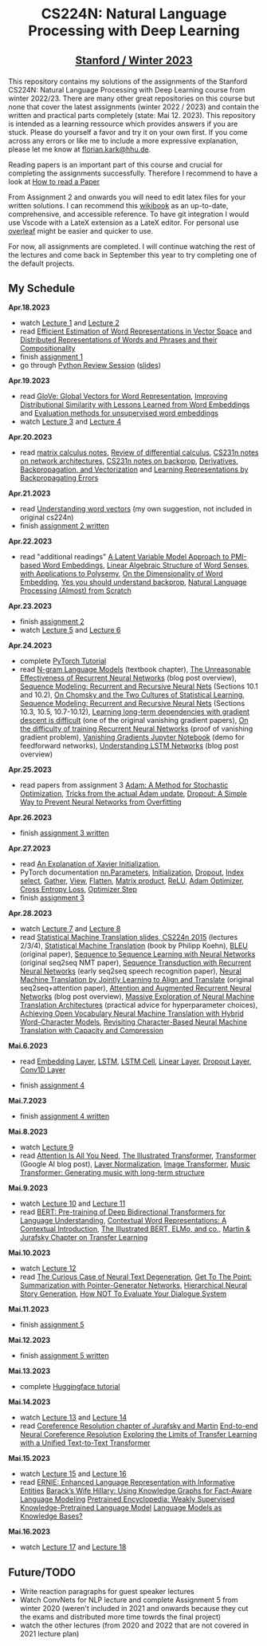 # <p align="center">CS224N: Natural Language Processing with Deep Learning</p>
## <p align="center">[Stanford / Winter 2023](http://web.stanford.edu/class/cs224n/index.html)</p>
This repository contains my solutions of the assignments of the Stanford CS224N: Natural Language Processing with Deep Learning course from winter 2022/23. There are many other great repositories on this course but none that cover the latest assignments (winter 2022 / 2023) and contain the written and practical parts completely (state: Mai 12. 2023). This repository is intended as a learning ressource which provides answers if you are stuck. Please do yourself a favor and try it on your own first. If you come across any errors or like me to include a more expressive explanation, please let me know at florian.kark@hhu.de.

Reading papers is an important part of this course and crucial for completing the assignments successfully. Therefore I recommend to have a look at [How to read a Paper](https://web.stanford.edu/class/ee384m/Handouts/HowtoReadPaper.pdf)

From Assignment 2 and onwards you will need to edit latex files for your written solutions. I can recommend this [wikibook](https://en.wikibooks.org/wiki/LaTeX) as an up-to-date, comprehensive, and accessible reference. To have git integration I would use Vscode with a LateX extension as a LateX editor. For personal use [overleaf](https://www.overleaf.com/project) might be easier and quicker to use.

For now, all assignments are completed. I will continue watching the rest of the lectures and come back in September this year to try completing one of the default projects.

## My Schedule

**Apr.18.2023**
- watch [Lecture 1](https://youtu.be/rmVRLeJRkl4) and [Lecture 2](https://youtu.be/gqaHkPEZAew)
- read [Efficient Estimation of Word Representations in Vector Space](http://arxiv.org/pdf/1301.3781.pdf) and [Distributed Representations of Words and Phrases and their Compositionality](http://papers.nips.cc/paper/5021-distributed-representations-of-words-and-phrases-and-their-compositionality.pdf)
- finish [assignment 1](https://github.com/floriankark/cs224n-win2223/tree/main/a1)
- go through [Python Review Session](https://colab.research.google.com/drive/1hxWtr98jXqRDs_rZLZcEmX_hUcpDLq6e?usp=sharing) ([slides](http://web.stanford.edu/class/cs224n/readings/cs224n-python-review-2023.pdf))
 
 **Apr.19.2023**
- read [GloVe: Global Vectors for Word Representation](https://nlp.stanford.edu/pubs/glove.pdf), [Improving Distributional Similarity with Lessons Learned from Word Embeddings](http://www.aclweb.org/anthology/Q15-1016) and [Evaluation methods for unsupervised word embeddings](http://www.aclweb.org/anthology/D15-1036)
- watch [Lecture 3](https://youtu.be/X0Jw4kgaFlg) and [Lecture 4](https://youtu.be/PSGIodTN3KE)

 **Apr.20.2023**
- read [matrix calculus notes](http://web.stanford.edu/class/cs224n/readings/gradient-notes.pdf), [Review of differential calculus](http://web.stanford.edu/class/cs224n/readings/review-differential-calculus.pdf), [CS231n notes on network architectures](http://cs231n.github.io/neural-networks-1/), [CS231n notes on backprop](http://cs231n.github.io/optimization-2/), [Derivatives, Backpropagation, and Vectorization](http://cs231n.stanford.edu/handouts/derivatives.pdf) and [Learning Representations by Backpropagating Errors](http://www.iro.umontreal.ca/~vincentp/ift3395/lectures/backprop_old.pdf)

**Apr.21.2023**

- read [Understanding word vectors](https://gist.github.com/aparrish/2f562e3737544cf29aaf1af30362f469) (my own suggestion, not included in original cs224n)
- finish [assignment 2 written](https://github.com/floriankark/cs224n-win2223/tree/main/a2_written)

**Apr.22.2023**

- read "additional readings" [A Latent Variable Model Approach to PMI-based Word Embeddings](http://aclweb.org/anthology/Q16-1028), [Linear Algebraic Structure of Word Senses, with Applications to Polysemy](https://transacl.org/ojs/index.php/tacl/article/viewFile/1346/320), [On the Dimensionality of Word Embedding](https://papers.nips.cc/paper/7368-on-the-dimensionality-of-word-embedding.pdf), [Yes you should understand backprop](https://medium.com/@karpathy/yes-you-should-understand-backprop-e2f06eab496b), [Natural Language Processing (Almost) from Scratch](http://www.jmlr.org/papers/volume12/collobert11a/collobert11a.pdf)

**Apr.23.2023**

- finish [assignment 2](https://github.com/floriankark/cs224n-win2223/tree/main/a2)
- watch [Lecture 5](https://youtu.be/PLryWeHPcBs) and [Lecture 6](https://youtu.be/0LixFSa7yts)

**Apr.24.2023**

- complete [PyTorch Tutorial](https://colab.research.google.com/drive/13HGy3-uIIy1KD_WFhG4nVrxJC-3nUUkP?usp=sharing)
- read [N-gram Language Models](https://web.stanford.edu/~jurafsky/slp3/3.pdf) (textbook chapter), [The Unreasonable Effectiveness of Recurrent Neural Networks](http://karpathy.github.io/2015/05/21/rnn-effectiveness/) (blog post overview), [Sequence Modeling: Recurrent and Recursive Neural Nets](http://www.deeplearningbook.org/contents/rnn.html) (Sections 10.1 and 10.2), [On Chomsky and the Two Cultures of Statistical Learning](http://norvig.com/chomsky.html), [Sequence Modeling: Recurrent and Recursive Neural Nets](http://www.deeplearningbook.org/contents/rnn.html) (Sections 10.3, 10.5, 10.7-10.12), [Learning long-term dependencies with gradient descent is difficult](http://ai.dinfo.unifi.it/paolo//ps/tnn-94-gradient.pdf) (one of the original vanishing gradient papers), [On the difficulty of training Recurrent Neural Networks](https://arxiv.org/pdf/1211.5063.pdf) (proof of vanishing gradient problem), [Vanishing Gradients Jupyter Notebook](https://web.stanford.edu/class/archive/cs/cs224n/cs224n.1174/lectures/vanishing_grad_example.html) (demo for feedforward networks), [Understanding LSTM Networks](http://colah.github.io/posts/2015-08-Understanding-LSTMs/) (blog post overview) 

**Apr.25.2023**

- read papers from assignment 3 [Adam: A Method for Stochastic Optimization](https://arxiv.org/pdf/1412.6980.pdf), [Tricks from the actual Adam update](https://cs231n.github.io/neural-networks-3/#sgd), [Dropout: A Simple Way to Prevent Neural Networks from
Overfitting](https://www.cs.toronto.edu/~hinton/absps/JMLRdropout.pdf)

**Apr.26.2023**

- finish [assignment 3 written](https://github.com/floriankark/cs224n-win2223/tree/main/a3_written)

**Apr.27.2023**

- read [An Explanation of Xavier Initialization](https://andyljones.tumblr.com/post/110998971763/an-explanation-of-xavier-initialization), 
- PyTorch documentation [nn.Parameters](https://pytorch.org/docs/stable/nn.html#parameters), [Initialization](https://pytorch.org/docs/stable/nn.init.html), [Dropout](https://pytorch.org/docs/stable/nn.html#dropout-layers), [Index select](https://pytorch.org/docs/stable/torch.html#torch.index_select), [Gather](https://pytorch.org/docs/stable/torch.html#torch.gather), [View](https://pytorch.org/docs/stable/tensors.html#torch.Tensor.view), [Flatten](https://pytorch.org/docs/stable/generated/torch.flatten.html), [Matrix product](https://pytorch.org/docs/stable/torch.html#torch.matmul), [ReLU](https://pytorch.org/docs/stable/nn.html?highlight=relu#torch.nn.functional.relu), [Adam Optimizer](https://pytorch.org/docs/stable/optim.html), [Cross Entropy Loss](https://pytorch.org/docs/stable/nn.html#crossentropyloss), [Optimizer Step](https://pytorch.org/docs/stable/optim.html#optimizer-step)
- finish [assignment 3](https://github.com/floriankark/cs224n-win2223/tree/main/a3)

**Apr.28.2023**

- watch [Lecture 7](https://youtu.be/wzfWHP6SXxY) and [Lecture 8](https://youtu.be/gKD7jPAdbpE)
- read [Statistical Machine Translation slides, CS224n 2015](https://web.stanford.edu/class/archive/cs/cs224n/cs224n.1162/syllabus.shtml) (lectures 2/3/4), [Statistical Machine Translation](https://www.cambridge.org/core/books/statistical-machine-translation/94EADF9F680558E13BE759997553CDE5) (book by Philipp Koehn), [BLEU](https://www.aclweb.org/anthology/P02-1040.pdf) (original paper), [Sequence to Sequence Learning with Neural Networks](https://arxiv.org/pdf/1409.3215.pdf) (original seq2seq NMT paper), [Sequence Transduction with Recurrent Neural Networks](https://arxiv.org/pdf/1211.3711.pdf) (early seq2seq speech recognition paper), [Neural Machine Translation by Jointly Learning to Align and Translate](https://arxiv.org/pdf/1409.0473.pdf) (original seq2seq+attention paper), [Attention and Augmented Recurrent Neural Networks](https://distill.pub/2016/augmented-rnns/) (blog post overview), [Massive Exploration of Neural Machine Translation Architectures](https://arxiv.org/pdf/1703.03906.pdf) (practical advice for hyperparameter choices), [Achieving Open Vocabulary Neural Machine Translation with Hybrid Word-Character Models](https://arxiv.org/abs/1604.00788.pdf), [Revisiting Character-Based Neural Machine Translation with Capacity and Compression](https://arxiv.org/pdf/1808.09943.pdf)

**Mai.6.2023**

- read [Embedding Layer](https://pytorch.org/docs/stable/nn.html#torch.nn.Embedding), [LSTM](https://pytorch.org/docs/stable/nn.html#torch.nn.LSTM), [LSTM Cell](https://pytorch.org/docs/stable/nn.html#torch.nn.LSTMCell), [Linear Layer](https://pytorch.org/docs/stable/nn.html#torch.nn.Linear), [Dropout Layer](https://pytorch.org/docs/stable/nn.html#torch.nn.Dropout), [Conv1D Layer](https://pytorch.org/docs/stable/generated/torch.nn.Conv1d.html)

- finish [assignment 4](https://github.com/floriankark/cs224n-win2223/tree/main/a4)

**Mai.7.2023**

- finish [assignment 4 written](https://github.com/floriankark/cs224n-win2223/tree/main/a4_written)

**Mai.8.2023**

- watch [Lecture 9](https://youtu.be/ptuGllU5SQQ)
- read [Attention Is All You Need](https://arxiv.org/abs/1706.03762.pdf), [The Illustrated Transformer](https://jalammar.github.io/illustrated-transformer/), [Transformer](https://ai.googleblog.com/2017/08/transformer-novel-neural-network.html) (Google AI blog post), [Layer Normalization](https://arxiv.org/pdf/1607.06450.pdf), [Image Transformer](https://arxiv.org/pdf/1802.05751.pdf), [Music Transformer: Generating music with long-term structure](https://arxiv.org/pdf/1809.04281.pdf)

**Mai.9.2023**

- watch [Lecture 10](https://youtu.be/j9AcEI98C0o) and [Lecture 11](https://youtu.be/NcqfHa0_YmU)
- read [BERT: Pre-training of Deep Bidirectional Transformers for Language Understanding](https://arxiv.org/pdf/1810.04805.pdf), [Contextual Word Representations: A Contextual Introduction](https://arxiv.org/abs/1902.06006.pdf), [The Illustrated BERT, ELMo, and co.](http://jalammar.github.io/illustrated-bert/), [Martin & Jurafsky Chapter on Transfer Learning](https://web.stanford.edu/~jurafsky/slp3/11.pdf)

**Mai.10.2023**

- watch [Lecture 12](https://youtu.be/1uMo8olr5ng)
- read [The Curious Case of Neural Text Degeneration](https://arxiv.org/abs/1904.09751.pdf), [Get To The Point: Summarization with Pointer-Generator Networks](https://arxiv.org/abs/1704.04368.pdf), [Hierarchical Neural Story Generation](https://arxiv.org/abs/1805.04833.pdf), [How NOT To Evaluate Your Dialogue System](https://arxiv.org/abs/1603.08023.pdf)

**Mai.11.2023**

- finish [assignment 5](https://github.com/floriankark/cs224n-win2223/tree/main/a5)

**Mai.12.2023**

- finish [assignment 5 written](https://github.com/floriankark/cs224n-win2223/tree/main/a5_written)

**Mai.13.2023**

- complete [Huggingface tutorial](https://colab.research.google.com/drive/1pxc-ehTtnVM72-NViET_D2ZqOlpOi2LH?usp=sharing)

**Mai.14.2023**

- watch [Lecture 13](https://youtu.be/FFRnDRcbQQU) and [Lecture 14](https://youtu.be/iHWkLvoSpTg)
- read 
[Coreference Resolution chapter of Jurafsky and Martin]()
[End-to-end Neural Coreference Resolution]()
[Exploring the Limits of Transfer Learning with a Unified Text-to-Text Transformer]()

**Mai.15.2023**

- watch [Lecture 15](https://youtu.be/y68RJVfGoto) and [Lecture 16](https://youtu.be/-Ldg4qFL6bU)
- read 
[ERNIE: Enhanced Language Representation with Informative Entities]()
[Barack’s Wife Hillary: Using Knowledge Graphs for Fact-Aware Language Modeling]()
[Pretrained Encyclopedia: Weakly Supervised Knowledge-Pretrained Language Model]()
[Language Models as Knowledge Bases?]()

**Mai.16.2023**

- watch [Lecture 17](https://youtu.be/f_qmSSBWV_E) and [Lecture 18](https://youtu.be/2t7Q9WVUaf8)

## Future/TODO

- Write reaction paragraphs for guest speaker lectures
- Watch ConvNets for NLP lecture and complete Assignment 5 from winter 2020 (weren't included in 2021 and onwards because they cut the exams and distributed more time towrds the final project)
- watch the other lectures (from 2020 and 2022 that are not covered in 2021 lecture plan)
